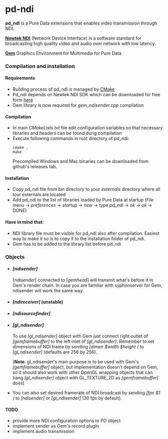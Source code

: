 # pd-ndi

__pd_ndi__ is a Pure Data extensions that enables video transmission through NDI.  


[__Newtek NDI__](https://www.newtek.com/ndi/) (Network Device Interface) 
is a software standard for broadcasting high quality video and audio over network with low latency.

[__Gem__](https://puredata.info/downloads/gem/) Graphics Environment for Multimedia for Pure Data

### Compilation and installation

#### Requirements
* Building process of pd_ndi is managed by [CMake](https://cmake.org/)
* Pd_ndi depends on Newtek NDI SDK which can be downloaded for free form [here](https://www.newtek.com/ndi/sdk/)
* Gem library is now required for _gem_ndisender.cpp_ compilation

#### Compilation
* In main _CMakeLists.txt_ file edit configuration variables so that necessary libraries and headers can be found durig compilation
* Execute following commands in root directory of pd_ndi:
    ```$xslt
    cmake .
    make
    ```
    Precompiled Windows and Mac binaries can be downloaded from github's releases tab.

#### Installation
* Copy _pd_ndi_ file from _bin_ directory to your _externals_ directory where all tour externals are located
* Add pd_ndi to the list of libraries loaded by Pure Data at startup (_File_ menu -> _preferences_ -> _startup_ -> _new_ -> type _pd_ndi_ -> _ok_ -> _ok_ -> DONE)


#### Have in mind that:
* NDI library file must be visible for pd_ndi also after compilation. Easiest way to make it so is to copy it to the installation folder of pd_ndi.
* Gem has to be added to the library list before pd_ndi

### Objects
* #### _[ndisender]_

    [_ndisender_] connected to [_gemhead_] will transmit what's before it in Gem's render chain.
    In case you are familiar with syphonserver for Gem, ndisender will work the same way.
    
* #### _[ndireceiver]_  (unstable)

* #### _[ndisourcefinder]_ 

* #### _[gl_ndisender]_

    To use _[gl_ndisender]_ object with Gem just connect right outlet of _[gemframebuffer]_ to the left inlet of _[gl_ndisender]_.
Remember to set dimensions of NDI frame by sending _[dimen $width $height (_  to _[gl_ndisender]_ (defaults are 256 by 256).

    (__Note__: gl_ndisender's main purpose is to be used with Gem's _[gemframebuffer]_ object, but implementation doesn't depend on Gem, 
    so it should also work with other OpenGL  wrapping objects that can bang _[gl_ndisender]_ object with GL_TEXTURE_2D as _[gemframebuffer]_ does)


* You can also set desired framerate of NDI broadcast by sending _[fps $1 (_ to _[ndisender]_ or _[gl_ndisender]_ (30 fps by default).


#### TODO
* provide more NDI configuration options to PD object
* implement sender as Gem's record plugin
* implement audio transmission